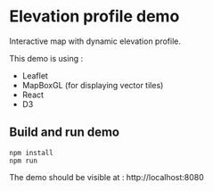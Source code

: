# Elevation profile demo

Interactive map with dynamic elevation profile.

This demo is using :

- Leaflet
- MapBoxGL (for displaying vector tiles)
- React
- D3

## Build and run demo

```
npm install
npm run
```

The demo should be visible at :
http://localhost:8080
